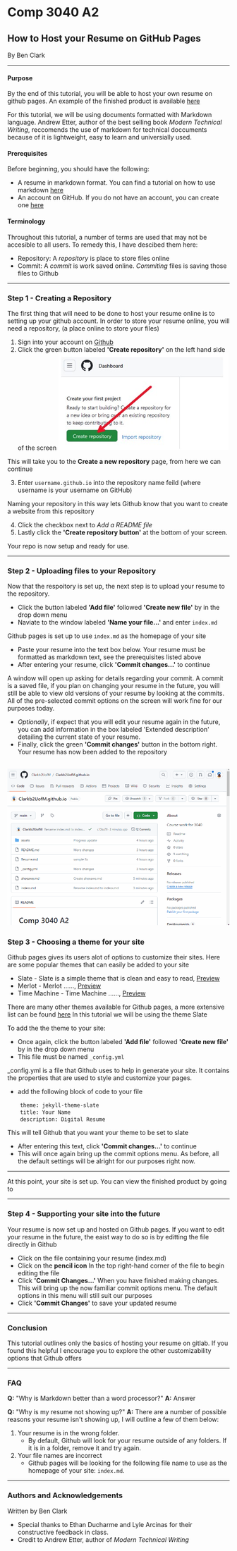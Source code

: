 # Comp 3040 A2
## How to Host your Resume on GitHub Pages
By Ben Clark

---
#### Purpose
By the end of this tutorial, you will be able to host your own resume on github pages. 
An example of the finished product is available [here](https://clarkb2uofm.github.io)

For this tutorial, we will be using documents formatted with Markdown language. Andrew Etter, author of the best selling book _Modern Technical Writing_, reccomends the use of markdown for technical doccuments because of it is lightweight, easy to learn and universially used. 

#### Prerequisites
Before beginning, you should have the following:
- A resume in markdown format. You can find a tutorial on how to use markdown [here](https://www.markdowntutorial.com/)
- An account on GitHub. If you do not have an account, you can create one [here](https://github.com/signup)

#### Terminology
Throughout this tutorial, a number of terms are used that may not be accesible to all users. To remedy this, I have descibed them here:
- Repository: A _repository_ is place to store files online
- Commit: A _commit_ is work saved online. _Commiting_ files is saving those files to Github

---

### Step 1 - Creating a Repository
The first thing that will need to be done to host your resume online is to setting up your github account. 
In order to store your resume online, you will need a repository, (a place online to store your files)
1. Sign into your account on [Github](https://github.com/)
2. Click the green button labeled **'Create repository'** on the left hand side of the screen
![CreateRepo](assets/CreateRepo.jpg) 

This will take you to the **Create a new repository** page, from here we can continue

3. Enter ``` username.github.io ``` into the repository name feild (where username is your username on GitHub)

Naming your repository in this way lets Github know that you want to create a website from this repository

4. Click the checkbox next to _Add a README file_
5. Lastly click the **'Create repository button'** at the bottom of your screen. 

Your repo is now setup and ready for use.

---

### Step 2 - Uploading files to your Repository
Now that the respoitory is set up, the next step is to upload your resume to the repository.
- Click the button labeled **'Add file'** followed **'Create new file'** by in the drop down menu
- Naviate to the window labeled **'Name your file...'** and enter ```index.md```

Github pages is set up to use ```index.md``` as the homepage of your site
- Paste your resume into the text box below.
Your resume must be formatted as markdown text, see the prerequisites listed above
- After entering your resume, click **'Commit changes...'** to continue

A window will open up asking for details regarding your commit. A commit is a saved file, if you plan on changing your resume in the future, you will still be able to view old versions of your resume by looking at the commits. All of the pre-selected commit options on the screen will work fine for our purposes today.
- _Optionally_, if expect that you will edit your resume again in the future, you can add information in the box labeled 'Extended description' detailing the current state of your resume.
- Finally, click the green **'Commit changes'** button in the bottom right.
Your resume has now been added to the repository

![AddingFiles](assets/AddingFiles.gif) 
---

### Step 3 - Choosing a theme for your site
Github pages gives its users alot of options to customize their sites.
Here are some popular themes that can easily be added to your site
- Slate - Slate is a simple theme that is clean and easy to read,  [Preview](https://pages-themes.github.io/slate/)
- Merlot - Merlot ......,  [Preview](https://pages-themes.github.io/merlot/)
- Time Machine - Time Machine ......,  [Preview](https://pages-themes.github.io/time-machine/)

There are many other themes available for Github pages, a more extensive list can be found [here](https://pages.github.com/themes/)
In this tutorial we will be using the theme Slate

To add the the theme to your site:
- Once again, click the button labeled **'Add file'** followed **'Create new file'** by in the drop down menu
- This file must be named ```_config.yml```

_config.yml is a file that Github uses to help in generate your site. It contains the properties that are used to style and customize your pages.

- add the following block of code to your file

```
    theme: jekyll-theme-slate
    title: Your Name
    description: Digital Resume
```
This will tell Github that you want your theme to be set to slate
- After entering this text, click **'Commit changes...'** to continue
- This will once again bring up the commit options menu. As before, all the default settings will be alright for our purposes right now.
---

At this point, your site is set up. You can view the finished product by going to 

---
### Step 4 - Supporting your site into the future
Your resume is now set up and hosted on Github pages.
If you want to edit your resume in the future, the eaist way to do so is by editting the file directly in Github
- Click on the file containing your resume (index.md)
- Click on the **pencil icon** In the top right-hand corner of the file to begin editing the file
- Click **'Commit Changes...'** When you have finished making changes. 
This will bring up the now familiar commit options menu. The default options in this menu will still suit our purposes
- Click **'Commit Changes'** to save your updated resume

---
### Conclusion
This tutorial outlines only the basics of hosting your resume on gitlab. If you found this helpful I encourage you to explore the other customizability options that Github offers

--- 

### FAQ

**Q:** "Why is Markdown better than a word processor?"
**A:**  Answer

**Q:**  "Why is my resume not showing up?"
**A:**  There are a number of possible reasons your resume isn't showing up, I will outline a few of them below:

1. Your resume is in the wrong folder.
    - By default, Github will look for your resume outside of any folders. If it is in a folder, remove it and try again.
2. Your file names are incorrect
    - Github pages will be looking for the following file name to use as the homepage of your site: `index.md`.

---
### Authors and Acknowledgements
Written by Ben Clark
- Special thanks to Ethan Ducharme and Lyle Arcinas for their constructive feedback in class.
- Credit to Andrew Etter, author of _Modern Technical Writing_